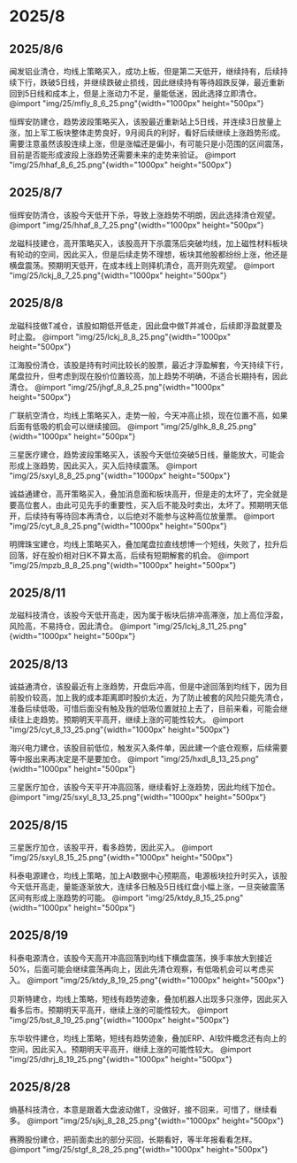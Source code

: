 # 2025/8

## 2025/8/6

闽发铝业清仓，均线上策略买入，成功上板，但是第二天低开，继续持有，后续持续下行，跌破5日线，并继续跌破止损线，因此继续持有等待超跌反弹，最近重新回到5日线和成本上，但是上涨动力不足，量能低迷，因此选择立即清仓。
@import "img/25/mfly_8_6_25.png"{width="1000px" height="500px"}

恒辉安防建仓，趋势波段策略买入，该股最近重新站上5日线，并连续3日放量上涨，加上军工板块整体走势良好，9月阅兵的利好，看好后续继续上涨趋势形成。需要注意虽然该股连续上涨，但是涨幅还是偏小，有可能只是小范围的区间震荡，目前是否能形成波段上涨趋势还需要未来的走势来验证。
@import "img/25/hhaf_8_6_25.png"{width="1000px" height="500px"}

## 2025/8/7

恒辉安防清仓，该股今天低开下杀，导致上涨趋势不明朗，因此选择清仓观望。
@import "img/25/hhaf_8_7_25.png"{width="1000px" height="500px"}

龙磁科技建仓，高开策略买入，该股高开下杀震荡后突破均线，加上磁性材料板块有轮动的空间，因此买入，但是后续走势不理想，板块其他股都纷纷上涨，他还是横盘震荡。预期明天低开，在成本线上则择机清仓，高开则先观望。
@import "img/25/lckj_8_7_25.png"{width="1000px" height="500px"}

## 2025/8/8

龙磁科技做T减仓，该股如期低开低走，因此盘中做T并减仓，后续即浮盈就要及时止盈。
@import "img/25/lckj_8_8_25.png"{width="1000px" height="500px"}

江海股份清仓，该股是持有时间比较长的股票，最近才浮盈解套，今天持续下行，尾盘拉升，但考虑到现在股价位置较高，加上趋势不明确，不适合长期持有，因此清仓。
@import "img/25/jhgf_8_8_25.png"{width="1000px" height="500px"}

广联航空清仓，均线上策略买入，走势一般，今天冲高止损，现在位置不高，如果后面有低吸的机会可以继续接回。
@import "img/25/glhk_8_8_25.png"{width="1000px" height="500px"}

三星医疗建仓，趋势波段策略买入，该股今天低位突破5日线，量能放大，可能会形成上涨趋势，因此买入，买入后持续震荡。
@import "img/25/sxyl_8_8_25.png"{width="1000px" height="500px"}

诚益通建仓，高开策略买入，叠加消息面和板块高开，但是走的太坏了，完全就是要高位套人，由此可见先手的重要性，买入后不能及时卖出，太坏了。预期明天低开，后续持有等待回本再清仓，以后绝对不能参与这种高位放量票。
@import "img/25/cyt_8_8_25.png"{width="1000px" height="500px"}

明牌珠宝建仓，均线上策略买入，叠加尾盘拉直线想博一个短线，失败了，拉升后回落，好在股价相对日K不算太高，后续有短期解套的机会。
@import "img/25/mpzb_8_8_25.png"{width="1000px" height="500px"}

## 2025/8/11

龙磁科技清仓，该股今天低开高走，因为属于板块后排冲高滞涨，加上高位浮盈，风险高，不易持仓，因此清仓。
@import "img/25/lckj_8_11_25.png"{width="1000px" height="500px"}

## 2025/8/13

诚益通清仓，该股最近有上涨趋势，开盘后冲高，但是中途回落到均线下，因为目前股价较高，加上我的成本距离即时股价太近，为了防止被套的风险只能先清仓，准备后续低吸，可惜后面没有触及我的低吸位置就拉上去了，目前来看，可能会继续往上走趋势。预期明天平高开，继续上涨的可能性较大。
@import "img/25/cyt_8_13_25.png"{width="1000px" height="500px"}

海兴电力建仓，该股目前低位，触发买入条件单，因此建一个底仓观察，后续需要等中报出来再决定是不是要加仓。
@import "img/25/hxdl_8_13_25.png"{width="1000px" height="500px"}

三星医疗加仓，该股今天平开冲高回落，继续看好上涨趋势，因此均线下加仓。
@import "img/25/sxyl_8_13_25.png"{width="1000px" height="500px"}

## 2025/8/15

三星医疗加仓，该股平开，看多趋势，因此买入。
@import "img/25/sxyl_8_15_25.png"{width="1000px" height="500px"}

科泰电源建仓，均线上策略，加上AI数据中心预期高，电源板块拉升时买入，该股今天低开高走，量能逐渐放大，连续多日触及5日线红盘小幅上涨，一旦突破震荡区间有形成上涨趋势的可能。
@import "img/25/ktdy_8_15_25.png"{width="1000px" height="500px"}

## 2025/8/19

科泰电源清仓，该股今天高开冲高回落到均线下横盘震荡，换手率放大到接近50%，后面可能会继续震荡再向上，因此先清仓观察，有低吸机会可以考虑买入。
@import "img/25/ktdy_8_19_25.png"{width="1000px" height="500px"}

贝斯特建仓，均线上策略，短线有趋势迹象，叠加机器人出现多只涨停，因此买入看多后市。预期明天平高开，继续上涨的可能性较大。
@import "img/25/bst_8_19_25.png"{width="1000px" height="500px"}

东华软件建仓，均线上策略，短线有趋势迹象，叠加ERP、AI软件概念还有向上的空间，因此买入。预期明天平高开，继续上涨的可能性较大。
@import "img/25/dhrj_8_19_25.png"{width="1000px" height="500px"}

## 2025/8/28

熵基科技清仓，本意是跟着大盘波动做T，没做好，接不回来，可惜了，继续看多。
@import "img/25/sjkj_8_28_25.png"{width="1000px" height="500px"}

赛腾股份建仓，把前面卖出的部分买回，长期看好，等半年报看看怎样。
@import "img/25/stgf_8_28_25.png"{width="1000px" height="500px"}
